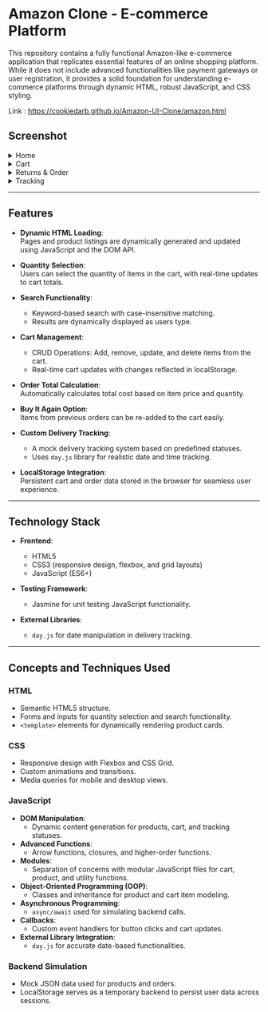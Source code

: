 # Amazon Clone - E-commerce Platform

This repository contains a fully functional Amazon-like e-commerce application that replicates essential features of an online shopping platform. While it does not include advanced functionalities like payment gateways or user registration, it provides a solid foundation for understanding e-commerce platforms through dynamic HTML, robust JavaScript, and CSS styling.

Link : https://cookiedarb.github.io/Amazon-UI-Clone/amazon.html

## Screenshot

<details>
  <summary>Home</summary>
  
  ![image](https://github.com/user-attachments/assets/9fde0fb4-3c3f-4bac-b378-b083cb0f2117)
  
</details>
<details>
  <summary>Cart</summary>
  
  ![image](https://github.com/user-attachments/assets/d570ae2b-ad8b-4f3d-9345-835b5260a828)
  
</details>
<details>
  <summary>Returns & Order</summary>
  
  ![image](https://github.com/user-attachments/assets/079127d1-93cd-4d81-829d-537289348d91)

  
</details>
<details>
  <summary>Tracking</summary>
  
  ![image](https://github.com/user-attachments/assets/86054cfe-43dd-4eb2-a615-083208a1f373)

  
</details>


---

## Features
- **Dynamic HTML Loading**:  
  Pages and product listings are dynamically generated and updated using JavaScript and the DOM API.

- **Quantity Selection**:  
  Users can select the quantity of items in the cart, with real-time updates to cart totals.

- **Search Functionality**:  
  - Keyword-based search with case-insensitive matching.  
  - Results are dynamically displayed as users type.

- **Cart Management**:  
  - CRUD Operations: Add, remove, update, and delete items from the cart.  
  - Real-time cart updates with changes reflected in localStorage.

- **Order Total Calculation**:  
  Automatically calculates total cost based on item price and quantity.

- **Buy It Again Option**:  
  Items from previous orders can be re-added to the cart easily.

- **Custom Delivery Tracking**:  
  - A mock delivery tracking system based on predefined statuses.  
  - Uses `day.js` library for realistic date and time tracking.

- **LocalStorage Integration**:  
  Persistent cart and order data stored in the browser for seamless user experience.

---

## Technology Stack
- **Frontend**:  
  - HTML5  
  - CSS3 (responsive design, flexbox, and grid layouts)  
  - JavaScript (ES6+)  

- **Testing Framework**:  
  - Jasmine for unit testing JavaScript functionality.

- **External Libraries**:  
  - `day.js` for date manipulation in delivery tracking.

---

## Concepts and Techniques Used

### HTML
- Semantic HTML5 structure.
- Forms and inputs for quantity selection and search functionality.
- `<template>` elements for dynamically rendering product cards.

### CSS
- Responsive design with Flexbox and CSS Grid.
- Custom animations and transitions.
- Media queries for mobile and desktop views.

### JavaScript
- **DOM Manipulation**:  
  - Dynamic content generation for products, cart, and tracking statuses.
- **Advanced Functions**:  
  - Arrow functions, closures, and higher-order functions.  
- **Modules**:  
  - Separation of concerns with modular JavaScript files for cart, product, and utility functions.  
- **Object-Oriented Programming (OOP)**:  
  - Classes and inheritance for product and cart item modeling.
- **Asynchronous Programming**:  
  - `async/await` used for simulating backend calls.
- **Callbacks**:  
  - Custom event handlers for button clicks and cart updates.
- **External Library Integration**:  
  - `day.js` for accurate date-based functionalities.

### Backend Simulation  
- Mock JSON data used for products and orders.  
- LocalStorage serves as a temporary backend to persist user data across sessions.
